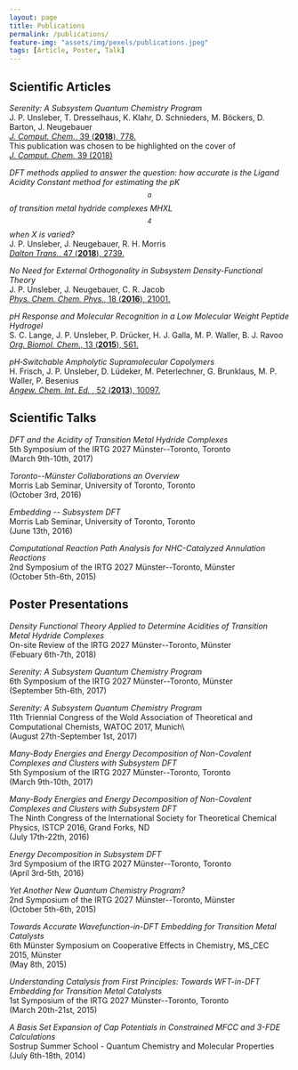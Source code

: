```yaml
---
layout: page
title: Publications
permalink: /publications/
feature-img: "assets/img/pexels/publications.jpeg"
tags: [Article, Poster, Talk]
---
```

## Scientific Articles
*Serenity: A Subsystem Quantum Chemistry Program*  
J. P. Unsleber, T. Dresselhaus, K. Klahr, D. Schnieders, M. Böckers, D. Barton, J. Neugebauer  
[*J. Comput. Chem.*, 39 (**2018**), 778.](http://dx.doi.org/10.1002/jcc.25162)  
This publication was chosen to be highlighted on the cover of    
[*J. Comput. Chem.* 39 (2018)](http://dx.doi.org/10.1002/jcc.25216)  

*DFT methods applied to answer the question: how accurate is the Ligand Acidity Constant method for estimating the pK$$_a$$ of transition metal hydride complexes MHXL$$_4$$ when X is varied?*  
J. P. Unsleber, J. Neugebauer, R. H. Morris  
[*Dalton Trans.*, 47 (**2018**), 2739.](http://dx.doi.org/10.1039/C7DT03473C)

*No Need for External Orthogonality in Subsystem Density-Functional Theory*  
J. P. Unsleber, J. Neugebauer, C. R. Jacob  
[*Phys. Chem. Chem. Phys.*, 18 (**2016**), 21001.](https://doi.org/10.1039/C6CP00332J)  
  
*pH Response and Molecular Recognition in a Low Molecular Weight Peptide Hydrogel*  
S. C. Lange, J. P. Unsleber, P. Drücker, H. J. Galla, M. P. Waller, B. J. Ravoo    
[*Org. Biomol. Chem.*, 13 (**2015**), 561.](https://doi.org/10.1039/C4OB02069C)
  
*pH‐Switchable Ampholytic Supramolecular Copolymers*  
H. Frisch, J. P. Unsleber, D. Lüdeker, M. Peterlechner, G. Brunklaus, M. P. Waller, P. Besenius  
[*Angew. Chem. Int. Ed.* , 52 (**2013**), 10097.](https://doi.org/10.1002/anie.201303810)
  
## Scientific Talks
*DFT and the Acidity of Transition Metal Hydride Complexes*  
5th Symposium of the IRTG 2027 Münster--Toronto, Toronto    
(March 9th-10th, 2017)  
  
*Toronto--Münster Collaborations an Overview*  
Morris Lab Seminar, University of Toronto, Toronto  
(October 3rd, 2016)  
  
*Embedding -- Subsystem DFT*  
Morris Lab Seminar, University of Toronto, Toronto  
(June 13th, 2016)  

*Computational Reaction Path Analysis for NHC-Catalyzed Annulation Reactions*  
2nd Symposium of the IRTG 2027 Münster--Toronto, Münster   
(October 5th-6th, 2015)  

## Poster Presentations
*Density Functional Theory Applied to Determine Acidities of Transition Metal Hydride Complexes*  
On-site Review of the IRTG 2027 Münster--Toronto, Münster  
(Febuary 6th-7th, 2018)  
  
*Serenity: A Subsystem Quantum Chemistry Program*  
6th Symposium of the IRTG 2027 Münster--Toronto, Münster  
(September 5th-6th, 2017)  
  
*Serenity: A Subsystem Quantum Chemistry Program*  
11th Triennial Congress of the Wold Association of Theoretical and Computational Chemists, WATOC 2017, Munich\\  
(August 27th-September 1st, 2017)  
  
*Many-Body Energies and Energy Decomposition of Non-Covalent Complexes and Clusters with Subsystem DFT*  
5th Symposium of the IRTG 2027 Münster--Toronto, Toronto  
(March 9th-10th, 2017)  
  
*Many-Body Energies and Energy Decomposition of Non-Covalent Complexes and Clusters with Subsystem DFT*  
The Ninth Congress of the International Society for Theoretical Chemical Physics, ISTCP 2016, Grand Forks, ND  
(July 17th-22th, 2016)  
  
*Energy Decomposition in Subsystem DFT*    
3rd Symposium of the IRTG 2027 Münster--Toronto, Toronto   
(April 3rd-5th, 2016)  
  
*Yet Another New Quantum Chemistry Program?*  
2nd Symposium of the IRTG 2027 Münster--Toronto, Münster   
(October 5th-6th, 2015)  
   
*Towards Accurate Wavefunction-in-DFT Embedding for Transition Metal Catalysts*  
6th Münster Symposium on Cooperative Effects in Chemistry, MS\_CEC 2015, Münster  
(May 8th, 2015)  
  
*Understanding Catalysis from First Principles: Towards WFT-in-DFT Embedding for Transition Metal Catalysts*  
1st Symposium of the IRTG 2027 Münster--Toronto, Toronto    
(March 20th-21st, 2015)    
 
*A Basis Set Expansion of Cap Potentials in Constrained MFCC and 3-FDE Calculations*  
Sostrup Summer School - Quantum Chemistry and Molecular Properties  
(July 6th-18th, 2014)  
